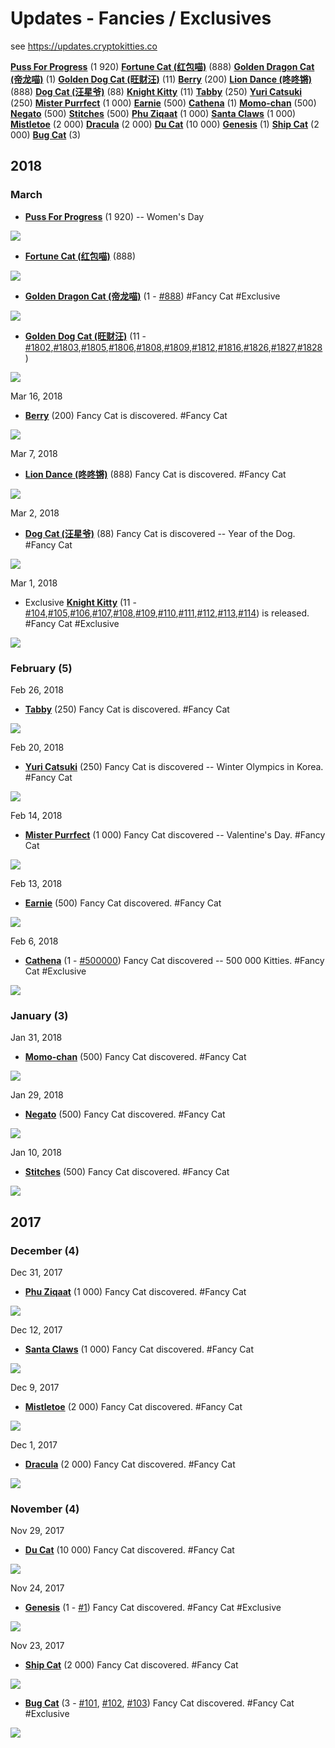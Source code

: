# Updates - Fancies / Exclusives

see <https://updates.cryptokitties.co>

[**Puss For Progress**](https://www.cryptokitties.co/marketplace/all?search=fancy%3Apussforprogress) (1 920)
[**Fortune Cat (红包喵)**](https://www.cryptokitties.co/marketplace/all?search=fancy%3A%E7%BA%A2%E5%8C%85%E5%96%B5) (888)
[**Golden Dragon Cat (帝龙喵)**](https://www.cryptokitties.co/marketplace/all?search=fancy%3A%E5%B8%9D%E9%BE%99%E5%96%B5) (1)
[**Golden Dog Cat (旺财汪)**](https://www.cryptokitties.co/marketplace/all?search=fancy%3A%E6%97%BA%E8%B4%A2%E6%B1%AA) (11)
[**Berry**](https://www.cryptokitties.co/marketplace/all?search=fancy%3Aberry) (200)
[**Lion Dance (咚咚锵)**](https://www.cryptokitties.co/marketplace/all?search=fancy%3A%E5%92%9A%E5%92%9A%E9%94%B5) (888)
[**Dog Cat (汪星爷)**](https://www.cryptokitties.co/marketplace/all?search=fancy%3A%E6%B1%AA%E6%98%9F%E7%88%B7) (88)
[**Knight Kitty**](https://www.cryptokitties.co/marketplace/all?search=fancy%3Aknightkitty) (11)
[**Tabby**](https://www.cryptokitties.co/marketplace/all?search=fancy%3Atabby) (250)
[**Yuri Catsuki**](https://www.cryptokitties.co/marketplace/all?search=fancy%3Ayuricatsuki) (250)
[**Mister Purrfect**](https://www.cryptokitties.co/marketplace/all?search=fancy%3Amisterpurrfect) (1 000)
[**Earnie**](https://www.cryptokitties.co/marketplace/all?search=fancy%3Aearnie) (500)
[**Cathena**](https://www.cryptokitties.co/marketplace/all?search=fancy%3Acathena) (1)
[**Momo-chan**](https://www.cryptokitties.co/marketplace/all?search=fancy%3Amomo-chan) (500)
[**Negato**](https://www.cryptokitties.co/marketplace/all?search=fancy%3Anegato) (500)
[**Stitches**](https://www.cryptokitties.co/marketplace/all?search=fancy%3Astitches) (500)
[**Phu Ziqaat**](https://www.cryptokitties.co/marketplace/all?search=fancy%3Aphuziqaat)  (1 000)
[**Santa Claws**](https://www.cryptokitties.co/marketplace/all?search=fancy%3Asantaclaws)  (1 000)
[**Mistletoe**](https://www.cryptokitties.co/marketplace/all?search=fancy%3Amistletoe)  (2 000)
[**Dracula**](https://www.cryptokitties.co/marketplace/all?search=fancy%3Adracula) (2 000)
[**Du Cat**](https://www.cryptokitties.co/marketplace/all?search=fancy%3Aducat) (10 000)
[**Genesis**](https://www.cryptokitties.co/marketplace/all?search=fancy%3Agenesis) (1)
[**Ship Cat**](https://www.cryptokitties.co/marketplace/all?search=fancy%3Ashipcat) (2 000)
[**Bug Cat**](https://www.cryptokitties.co/marketplace/all?search=fancy%3Abugcat) (3)




## 2018


### March


<!--  Mar ??, 2018 -->
- [**Puss For Progress**](https://www.cryptokitties.co/marketplace/all?search=fancy%3Apussforprogress) (1 920)  -- Women's Day  

![](../i/200x200/fancy-pussforprogress.png)


<!--  Mar ??, 2018 -->
- [**Fortune Cat (红包喵)**](https://www.cryptokitties.co/marketplace/all?search=fancy%3A%E7%BA%A2%E5%8C%85%E5%96%B5) (888)

![](../i/200x200/fancy-fortunecat.png)


<!--  Mar ??, 2018  ??-->
- [**Golden Dragon Cat (帝龙喵)**](https://www.cryptokitties.co/marketplace/all?search=fancy%3A%E5%B8%9D%E9%BE%99%E5%96%B5) (1 - [#888](https://www.cryptokitties.co/kitty/888))   #Fancy Cat #Exclusive

![](../i/200x200/fancy-goldendragoncat.png)

<!--  Mar ??, 2018  ??-->
- [**Golden Dog Cat (旺财汪)**](https://www.cryptokitties.co/marketplace/all?search=fancy%3A%E6%97%BA%E8%B4%A2%E6%B1%AA) (11 - [#1802](https://www.cryptokitties.co/kitty/1802),[#1803](https://www.cryptokitties.co/kitty/1803),[#1805](https://www.cryptokitties.co/kitty/1805),[#1806](https://www.cryptokitties.co/kitty/1806),[#1808](https://www.cryptokitties.co/kitty/1808),[#1809](https://www.cryptokitties.co/kitty/1809),[#1812](https://www.cryptokitties.co/kitty/1812),[#1816](https://www.cryptokitties.co/kitty/1816),[#1826](https://www.cryptokitties.co/kitty/1826),[#1827](https://www.cryptokitties.co/kitty/1827),[#1828](https://www.cryptokitties.co/kitty/1828))

![](../i/200x200/fancy-goldendogcat.png)



Mar 16, 2018
- [**Berry**](https://www.cryptokitties.co/marketplace/all?search=fancy%3Aberry) (200) Fancy Cat is discovered. #Fancy Cat

![](../i/200x200/fancy-berry.png)


Mar 7, 2018
- [**Lion Dance (咚咚锵)**](https://www.cryptokitties.co/marketplace/all?search=fancy%3A%E5%92%9A%E5%92%9A%E9%94%B5) (888) Fancy Cat is discovered. #Fancy Cat

![](../i/200x200/fancy-liondance.png)

Mar 2, 2018
- [**Dog Cat (汪星爷)**](https://www.cryptokitties.co/marketplace/all?search=fancy%3A%E6%B1%AA%E6%98%9F%E7%88%B7) (88) Fancy Cat is discovered -- Year of the Dog. #Fancy Cat

![](../i/200x200/fancy-dogcat.png)


Mar 1, 2018
- Exclusive [**Knight Kitty**](https://www.cryptokitties.co/marketplace/all?search=fancy%3Aknightkitty) (11 - [#104](https://www.cryptokitties.co/kitty/104),[#105](https://www.cryptokitties.co/kitty/105),[#106](https://www.cryptokitties.co/kitty/106),[#107](https://www.cryptokitties.co/kitty/107),[#108](https://www.cryptokitties.co/kitty/108),[#109](https://www.cryptokitties.co/kitty/109),[#110](https://www.cryptokitties.co/kitty/110),[#111](https://www.cryptokitties.co/kitty/111),[#112](https://www.cryptokitties.co/kitty/112),[#113](https://www.cryptokitties.co/kitty/113),[#114](https://www.cryptokitties.co/kitty/114)) is released. #Fancy Cat #Exclusive

![](../i/200x200/fancy-knightkitty.png)



### February (5)

Feb 26, 2018
- [**Tabby**](https://www.cryptokitties.co/marketplace/all?search=fancy%3Atabby) (250) Fancy Cat is discovered.  #Fancy Cat

![](../i/200x200/fancy-tabby.png)


Feb 20, 2018
- [**Yuri Catsuki**](https://www.cryptokitties.co/marketplace/all?search=fancy%3Ayuricatsuki) (250) Fancy Cat is discovered -- Winter Olympics in Korea.  #Fancy Cat

![](../i/200x200/fancy-yuricatsuki.png)


Feb 14, 2018
- [**Mister Purrfect**](https://www.cryptokitties.co/marketplace/all?search=fancy%3Amisterpurrfect) (1 000) Fancy Cat discovered -- Valentine's Day.  #Fancy Cat

![](../i/200x200/fancy-misterpurrfect.png)


Feb 13, 2018
- [**Earnie**](https://www.cryptokitties.co/marketplace/all?search=fancy%3Aearnie) (500) Fancy Cat discovered.  #Fancy Cat

![](../i/200x200/fancy-earnie.png)


Feb 6, 2018
- [**Cathena**](https://www.cryptokitties.co/marketplace/all?search=fancy%3Acathena) (1 - [#500000](https://www.cryptokitties.co/kitty/500000)) Fancy Cat discovered -- 500 000 Kitties.  #Fancy Cat  #Exclusive

![](../i/200x200/fancy-cathena.png)



### January (3)

Jan 31, 2018
- [**Momo-chan**](https://www.cryptokitties.co/marketplace/all?search=fancy%3Amomo-chan) (500) Fancy Cat discovered.   #Fancy Cat

![](../i/200x200/fancy-momo-chan.png)



Jan 29, 2018
- [**Negato**](https://www.cryptokitties.co/marketplace/all?search=fancy%3Anegato) (500) Fancy Cat discovered.  #Fancy Cat

![](../i/200x200/fancy-negato.png)


Jan 10, 2018
- [**Stitches**](https://www.cryptokitties.co/marketplace/all?search=fancy%3Astitches) (500) Fancy Cat discovered.  #Fancy Cat

![](../i/200x200/fancy-stitches.png)


## 2017

### December (4)

Dec 31, 2017
- [**Phu Ziqaat**](https://www.cryptokitties.co/marketplace/all?search=fancy%3Aphuziqaat)  (1 000) Fancy Cat discovered. #Fancy Cat

![](../i/200x200/fancy-phuziqaat.png)


Dec 12, 2017
- [**Santa Claws**](https://www.cryptokitties.co/marketplace/all?search=fancy%3Asantaclaws)  (1 000) Fancy Cat discovered.  #Fancy Cat

![](../i/200x200/fancy-santaclaws.png)


Dec 9, 2017
- [**Mistletoe**](https://www.cryptokitties.co/marketplace/all?search=fancy%3Amistletoe)  (2 000) Fancy Cat discovered.  #Fancy Cat

![](../i/200x200/fancy-mistletoe.png)


Dec 1, 2017
- [**Dracula**](https://www.cryptokitties.co/marketplace/all?search=fancy%3Adracula) (2 000) Fancy Cat discovered.  #Fancy Cat

![](../i/200x200/fancy-dracula.png)


### November (4)

Nov 29, 2017
- [**Du Cat**](https://www.cryptokitties.co/marketplace/all?search=fancy%3Aducat) (10 000) Fancy Cat discovered. #Fancy Cat

![](../i/200x200/fancy-ducat.png)


Nov 24, 2017
- [**Genesis**](https://www.cryptokitties.co/marketplace/all?search=fancy%3Agenesis) (1 - [#1](https://www.cryptokitties.co/kitty/101)) Fancy Cat discovered.  #Fancy Cat #Exclusive

![](../i/200x200/fancy-genesis.png)


Nov 23, 2017
- [**Ship Cat**](https://www.cryptokitties.co/marketplace/all?search=fancy%3Ashipcat) (2 000)  Fancy Cat discovered.  #Fancy Cat

![](../i/200x200/fancy-shipcat.png)


- [**Bug Cat**](https://www.cryptokitties.co/marketplace/all?search=fancy%3Abugcat) (3 - [#101](https://www.cryptokitties.co/kitty/101), [#102](https://www.cryptokitties.co/kitty/102), [#103](https://www.cryptokitties.co/kitty/103))  Fancy Cat discovered.  #Fancy Cat #Exclusive

![](../i/200x200/fancy-bugcat.png)

